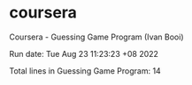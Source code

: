 # coursera

Coursera - Guessing Game Program (Ivan Booi)


Run date: Tue Aug 23 11:23:23 +08 2022


Total lines in Guessing Game Program: 14
